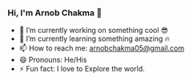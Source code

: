 ### Hi, I'm Arnob Chakma 👋
- 🔭 I’m currently working on something cool 😎
- 🌱 I’m currently learning something amazing 🔥
- 📫 How to reach me: arnobchakma05@gmail.com
- 😄 Pronouns: He/His
- ⚡ Fun fact: I love to Explore the world.
